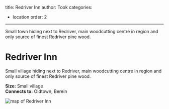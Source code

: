 title: Redriver Inn
author: Took
categories:
- location
order: 2
---

Small town hiding next to Redriver, main woodcutting centre in region and only source of finest Redriver pine wood.

<!-- more -->

# Redriver Inn

Small village hiding next to Redriver, main woodcutting centre in region and only source of finest Redriver pine wood.

**Size:** Small village  
**Connects to:** Oldtown, Berein

<img class="img-center" src="redriver_inn.svg" alt="map of Redriver Inn">